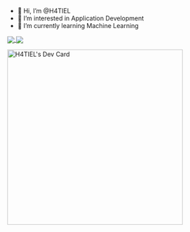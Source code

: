 - 👋 Hi, I’m @H4TIEL
- 👀 I’m interested in Application Development
- 🌱 I’m currently learning Machine Learning


<a href="https://github.com/h4tiel">
  <img align="center" src="https://github-readme-stats.vercel.app/api?username=h4tiel&count_private=true&show_icons=true&theme=dark" />
</a>

<a href="https://github.com/h4tiel">
  <img align="center" src="https://github-readme-stats.vercel.app/api/top-langs/?username=h4tiel&layout=compact&theme=dark&langs_count=8" />
</a>

<a href="https://app.daily.dev/H4TIEL"><img src="https://api.daily.dev/devcards/c0bb4f6f9f5d4c4b9df69ca48d1fad7e.png?r=0dp" width="400" alt="H4TIEL's Dev Card"/></a>
